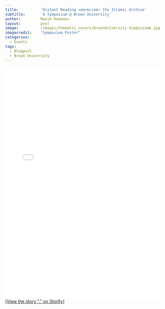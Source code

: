```yaml
---
title:			'Distant Reading <em>&</em> the Islamic Archive'
subtitle:		'A Symposium @ Brown University'
author:			Maxim Romanov
layout:			post
image:			/images/thematic_covers/BrownUniversity-SimposiumA.jpg
imagecredit:	"Symposium Poster"
categories:
  - Events
tags:
  - Blogpost
  - Brown University
---
```

<div class="storify"><iframe src="//storify.com/maximromanov/brown2015/embed?border=false" width="100%" height="750" frameborder="no" allowtransparency="true"></iframe><script src="//storify.com/maximromanov/brown2015.js?border=false"></script><noscript>[<a href="//storify.com/maximromanov/brown2015" target="_blank">View the story "." on Storify</a>]</noscript></div>